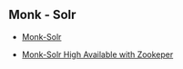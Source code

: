 ## Monk - Solr
 

* [Monk-Solr](https://github.com/monk-io/monk-solr/tree/main/solr)

* [Monk-Solr High Available with Zookeper](https://github.com/monk-io/monk-solr/tree/main/solr-cluster-with-zookeper)
